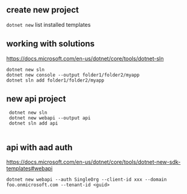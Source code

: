 ## create new project

`dotnet new` list installed templates

## working with solutions

https://docs.microsoft.com/en-us/dotnet/core/tools/dotnet-sln

````
dotnet new sln
dotnet new console --output folder1/folder2/myapp
dotnet sln add folder1/folder2/myapp
````

## new api project

 ````
  dotnet new sln
  dotnet new webapi --output api
  dotnet sln add api
  
 ````

## api with aad auth

https://docs.microsoft.com/en-us/dotnet/core/tools/dotnet-new-sdk-templates#webapi

````
dotnet new webapi --auth SingleOrg --client-id xxx --domain foo.onmicrosoft.com --tenant-id <guid> 
````
